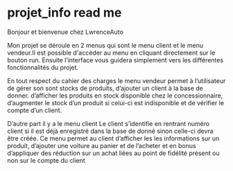 # projet_info read me

Bonjour et bienvenue chez LwrenceAuto

Mon projet se déroule en 2 menus qui sont le menu client et le menu vendeur.Il est possible d'accéder au menu en cliquant directement sur le bouton run. Ensuite l’interface vous guidera simplement vers les différentes fonctionnalités du projet.

En tout respect du cahier des charges le menu vendeur permet à l’utilisateur de gérer son sont stocks de produits, d’ajouter un client à la base de donner. d’afficher les produits en stock disponible chez le concessionnaire, d’augmenter le stock d’un produit si celui-ci est indisponible et de vérifier le compte d’un client.

D’autre part il y a le menu client Le client s’identifie en rentrant numéro client si il est déjà enregistré dans la base de donné sinon celle-ci devra être créée. Ce menu permet au client d’afficher les  les informations sur un produit, d’ajouter une voiture au panier et de l’acheter et en bonus d’appliquer des réduction sur un achat liées au point de fidélité présent ou non sur le compte du client


